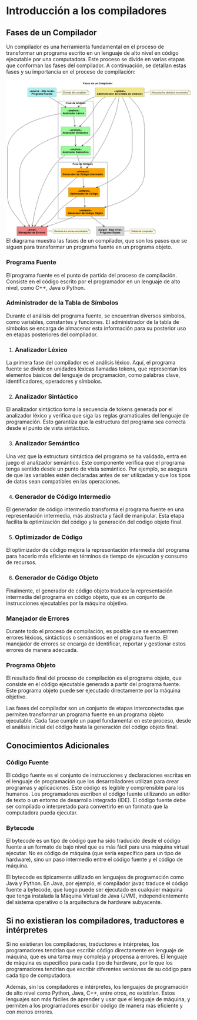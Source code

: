 # Introducción a los compiladores

## Fases de un Compilador

Un compilador es una herramienta fundamental en el proceso de transformar un programa escrito en un lenguaje de alto nivel en código ejecutable por una computadora. Este proceso se divide en varias etapas que conforman las fases del compilador. A continuación, se detallan estas fases y su importancia en el proceso de compilación:

![Fases de un Compilador](./FasesdeunCompilador.png)
El diagrama muestra las fases de un compilador, que son los pasos que se siguen para transformar un programa fuente en un programa objeto.



### Programa Fuente

El programa fuente es el punto de partida del proceso de compilación. Consiste en el código escrito por el programador en un lenguaje de alto nivel, como C++, Java o Python.

### Administrador de la Tabla de Símbolos

Durante el análisis del programa fuente, se encuentran diversos símbolos, como variables, constantes y funciones. El administrador de la tabla de símbolos se encarga de almacenar esta información para su posterior uso en etapas posteriores del compilador.

1. ### Analizador Léxico

La primera fase del compilador es el análisis léxico. Aquí, el programa fuente se divide en unidades léxicas llamadas tokens, que representan los elementos básicos del lenguaje de programación, como palabras clave, identificadores, operadores y símbolos.

2. ### Analizador Sintáctico

El analizador sintáctico toma la secuencia de tokens generada por el analizador léxico y verifica que siga las reglas gramaticales del lenguaje de programación. Esto garantiza que la estructura del programa sea correcta desde el punto de vista sintáctico.

3. ### Analizador Semántico

Una vez que la estructura sintáctica del programa se ha validado, entra en juego el analizador semántico. Este componente verifica que el programa tenga sentido desde un punto de vista semántico. Por ejemplo, se asegura de que las variables estén declaradas antes de ser utilizadas y que los tipos de datos sean compatibles en las operaciones.

4. ### Generador de Código Intermedio

El generador de código intermedio transforma el programa fuente en una representación intermedia, más abstracta y fácil de manipular. Esta etapa facilita la optimización del código y la generación del código objeto final.

5. ### Optimizador de Código

El optimizador de código mejora la representación intermedia del programa para hacerlo más eficiente en términos de tiempo de ejecución y consumo de recursos.

6. ### Generador de Código Objeto

Finalmente, el generador de código objeto traduce la representación intermedia del programa en código objeto, que es un conjunto de instrucciones ejecutables por la máquina objetivo.

### Manejador de Errores

Durante todo el proceso de compilación, es posible que se encuentren errores léxicos, sintácticos o semánticos en el programa fuente. El manejador de errores se encarga de identificar, reportar y gestionar estos errores de manera adecuada.

### Programa Objeto

El resultado final del proceso de compilación es el programa objeto, que consiste en el código ejecutable generado a partir del programa fuente. Este programa objeto puede ser ejecutado directamente por la máquina objetivo.



Las fases del compilador son un conjunto de etapas interconectadas que permiten transformar un programa fuente en un programa objeto ejecutable. Cada fase cumple un papel fundamental en este proceso, desde el análisis inicial del código hasta la generación del código objeto final.



## Conocimientos Adicionales

### Código Fuente

El código fuente es el conjunto de instrucciones y declaraciones escritas en el lenguaje de programación que los desarrolladores utilizan para crear programas y aplicaciones. Este código es legible y comprensible para los humanos. Los programadores escriben el código fuente utilizando un editor de texto o un entorno de desarrollo integrado (IDE). El código fuente debe ser compilado o interpretado para convertirlo en un formato que la computadora pueda ejecutar.

### Bytecode

El bytecode es un tipo de código que ha sido traducido desde el código fuente a un formato de bajo nivel que es más fácil para una máquina virtual ejecutar. No es código de máquina (que sería específico para un tipo de hardware), sino un paso intermedio entre el código fuente y el código de máquina. 

El bytecode es típicamente utilizado en lenguajes de programación como Java y Python. En Java, por ejemplo, el compilador javac traduce el código fuente a bytecode, que luego puede ser ejecutado en cualquier máquina que tenga instalada la Máquina Virtual de Java (JVM), independientemente del sistema operativo o la arquitectura de hardware subyacente.


## Si no existieran los compiladores, traductores e intérpretes
Si no existieran los compiladores, traductores e intérpretes, los programadores tendrían que escribir código directamente en lenguaje de máquina, que es una tarea muy compleja y propensa a errores. El lenguaje de máquina es específico para cada tipo de hardware, por lo que los programadores tendrían que escribir diferentes versiones de su código para cada tipo de computadora.

Además, sin los compiladores e intérpretes, los lenguajes de programación de alto nivel como Python, Java, C++, entre otros, no existirían. Estos lenguajes son más fáciles de aprender y usar que el lenguaje de máquina, y permiten a los programadores escribir código de manera más eficiente y con menos errores.